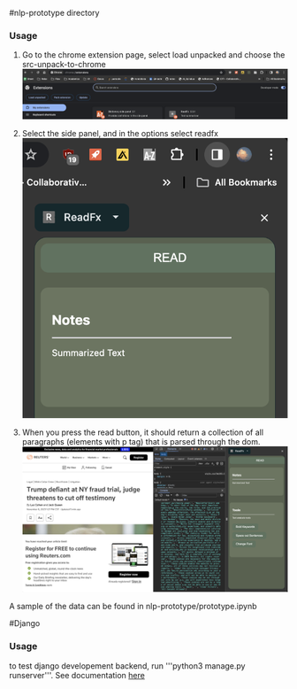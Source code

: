 

#nlp-prototype directory

### Usage


1. Go to the chrome extension page, select load unpacked and choose the src-unpack-to-chrome
![Alt text](imgs/unpack.png)

2. Select the side panel, and in the options select readfx
![Alt text](imgs/sidepanel.png)

3. When you press the read button, it should return a collection of all paragraphs (elements with p tag) that is parsed through the dom.
![Alt text](imgs/parse.png)

A sample of the data can be found in nlp-prototype/prototype.ipynb

#Django

### Usage

to test django developement backend, run '''python3 manage.py runserver'''. See documentation [here](https://docs.djangoproject.com/en/5.0/intro/tutorial01/)

